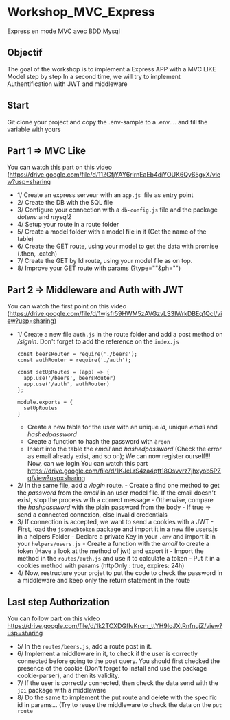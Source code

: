 # Workshop_MVC_Express
Express en mode MVC avec BDD Mysql

## Objectif
The goal of the workshop is to implement a Express APP with a MVC LIKE Model step by step
In a second time, we will try to implement Authentification with JWT and middleware

## Start
Git clone your project and copy the .env-sample to a .env.... and fill the variable with yours

## Part 1 => MVC Like
You can watch this part on this video (https://drive.google.com/file/d/11ZGfjYAY6rirnEaEb4diYOUK6Qy65gxX/view?usp=sharing
- 1/ Create an express serveur with an `app.js `file as entry point
- 2/ Create the DB with the SQL file
- 3/ Configure your connection with a `db-config.js` file and the package *dotenv* and *mysql2*
- 4/ Setup your route in a route folder
- 5/ Create a model folder with a model file in it (Get the name of the table)
- 6/ Create the GET route, using your model to get the data with promise (.then, .catch)
- 7/ Create the GET by Id route, using your model file as on top.
- 8/ Improve your GET route with params (?type=""&ph="")

## Part 2 => Middleware and Auth with JWT
You can watch the first point on this video (https://drive.google.com/file/d/1wjsfr59HWM5zAVGzvLS3IWrkDBEq1QcI/view?usp=sharing)
- 1/ Create a new file `auth.js` in the route folder and add a post method on */signin*. Don't forget to add the reference on the `index.js`
    ```
    const beersRouter = require('./beers');
    const authRouter = require('./auth');

    const setUpRoutes = (app) => {
      app.use('/beers', beersRouter)
      app.use('/auth', authRouter)
    };

    module.exports = {
      setUpRoutes
    }
    ```
    - Create a new table for the user with an unique *id*, unique *email* and *hashedpassword*
    - Create a function to hash the password with `àrgon`
    - Insert into the table the *email* and *hashedpassword* (Check the error as email already exist, and so on);
    We can now register ourself!!! Now, can we login
You can watch this part https://drive.google.com/file/d/1KJeLrS4za4qft18Osvvrz7jhxyob5PZq/view?usp=sharing
- 2/ In the same file, add a */login* route.
      - Create a find one method to get the *password* from the *email* in an user model file. If the email doesn't exist, stop the process with a correct message
      - Otherwise, compare the *hashpassword* with the plain password from the body
      - If true => send a connected connexion, else Invalid credentials
- 3/ If connection is accepted, we want to send a cookies with a JWT
      - First, load the `jsonwebtoken` package and import it in a new file users.js in a helpers Folder
      - Declare a private Key in your `.env` and import it in your `helpers/users.js`
      - Create a function with the *email* to create a token (Have a look at the method of jwt) and export it
      - Import the method in the `routes/auth.js` and use it to calculate a token
      - Put it in a cookies method with params (httpOnly : true, expires: 24h)
- 4/ Now, restructure your projet to put the code to check the password in a middleware and keep only the return statement in the route

## Last step Authorization
You can follow part on this video https://drive.google.com/file/d/1k2TOXDGfIvKrcm_ttYH9IoJXtRnfnujZ/view?usp=sharing
- 5/ In the `routes/beers.js`, add a route post in it.
- 6/ Implement a middleware in it, to check if the user is correctly connected before going to the post query. You should first checked the presence of the cookie (Don't forget to install and use the package cookie-parser), and then its validity.
- 7/ If the user is correctly connected, then check the data send with the `joi` package with a middleware
- 8/ Do the same to implement the put route and delete with the specific id in params... (Try to reuse the middleware to check the data on the `put route`
